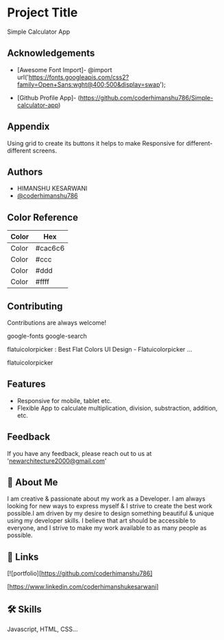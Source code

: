 # Project Title

Simple Calculator App


## Acknowledgements

 - [Awesome Font Import]- @import url('https://fonts.googleapis.com/css2?family=Open+Sans:wght@400;500&display=swap');

 - [Github Profile App]- (https://github.com/coderhimanshu786/Simple-calculator-app)


## Appendix

Using grid to create its buttons it helps to make Responsive for different-different screens.


## Authors

- HIMANSHU KESARWANI
- [@coderhimanshu786](https://www.github.com/coderhimanshu786)

## Color Reference

| Color             | Hex                                                                |
| ----------------- | ------------------------------------------------------------------ |
|         Color  |      #cac6c6
          Color  |      #ccc
          Color  |      #ddd
          Color  |      #ffff


## Contributing

Contributions are always welcome!

google-fonts
google-search

flatuicolorpicker : Best Flat Colors UI Design - Flatuicolorpicker ...

flatuicolorpicker


## Features

- Responsive for mobile, tablet etc.
- Flexible App to calculate multiplication, division, substraction, addition, etc.


## Feedback

If you have any feedback, please reach out to us at 'newarchitecture2000@gmail.com'


## 🚀 About Me
I am creative & passionate about my work as a Developer. I am always looking for new ways to express myself & I strive to create the best work possible.I am driven by my desire to design something beautiful & unique using my developer skills. I believe that art should be accessible to everyone, and I strive to make my work available to as many people as possible.


## 🔗 Links
[![portfolio][https://github.com/coderhimanshu786]

[https://www.linkedin.com/coderhimanshukesarwani]

## 🛠 Skills
Javascript, HTML, CSS...
